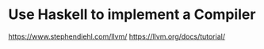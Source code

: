 # Use Haskell to implement a Compiler

https://www.stephendiehl.com/llvm/
https://llvm.org/docs/tutorial/
